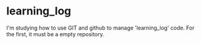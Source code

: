 # learning_log
I'm studying how to use GIT and github to manage 'learning_log' code.
For the first, it must be a empty repository.
